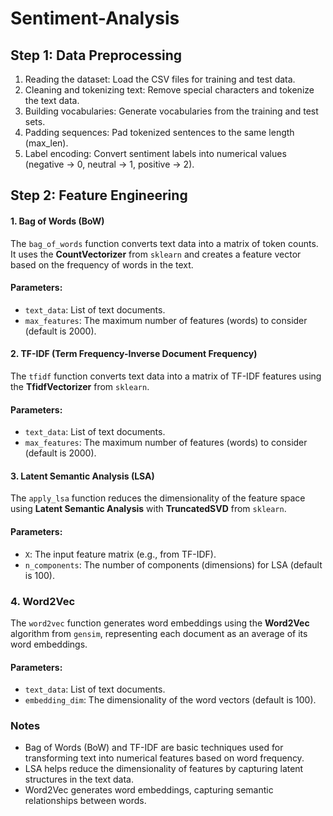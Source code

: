 # Sentiment-Analysis

## Step 1: Data Preprocessing
1. Reading the dataset: Load the CSV files for training and test data.
2. Cleaning and tokenizing text: Remove special characters and tokenize the text data.
3. Building vocabularies: Generate vocabularies from the training and test sets.
4. Padding sequences: Pad tokenized sentences to the same length (max_len).
5. Label encoding: Convert sentiment labels into numerical values (negative -> 0, neutral -> 1, positive -> 2).

## Step 2: Feature Engineering 
#### 1. **Bag of Words (BoW)**
The `bag_of_words` function converts text data into a matrix of token counts. It uses the **CountVectorizer** from `sklearn` and creates a feature vector based on the frequency of words in the text.

#### Parameters:
- `text_data`: List of text documents.
- `max_features`: The maximum number of features (words) to consider (default is 2000).

#### 2. **TF-IDF (Term Frequency-Inverse Document Frequency)**

The `tfidf` function converts text data into a matrix of TF-IDF features using the **TfidfVectorizer** from `sklearn`.

#### Parameters:
- `text_data`: List of text documents.
- `max_features`: The maximum number of features (words) to consider (default is 2000).

#### 3. **Latent Semantic Analysis (LSA)**

The `apply_lsa` function reduces the dimensionality of the feature space using **Latent Semantic Analysis** with **TruncatedSVD** from `sklearn`.

#### Parameters:
- `X`: The input feature matrix (e.g., from TF-IDF).
- `n_components`: The number of components (dimensions) for LSA (default is 100).

### 4. **Word2Vec**

The `word2vec` function generates word embeddings using the **Word2Vec** algorithm from `gensim`, representing each document as an average of its word embeddings.

#### Parameters:
- `text_data`: List of text documents.
- `embedding_dim`: The dimensionality of the word vectors (default is 100).

### Notes
- Bag of Words (BoW) and TF-IDF are basic techniques used for transforming text into numerical features based on word frequency.
- LSA helps reduce the dimensionality of features by capturing latent structures in the text data.
- Word2Vec generates word embeddings, capturing semantic relationships between words.
